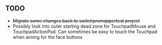 ## TODO

* ~~Migrate some changes back to switchpromappertest project~~
* Possibly look into outer starting dead zone for TouchpadMouse and
TouchpadActionPad. Can sometimes be easy to touch the Touchpad when
aiming for the face buttons

